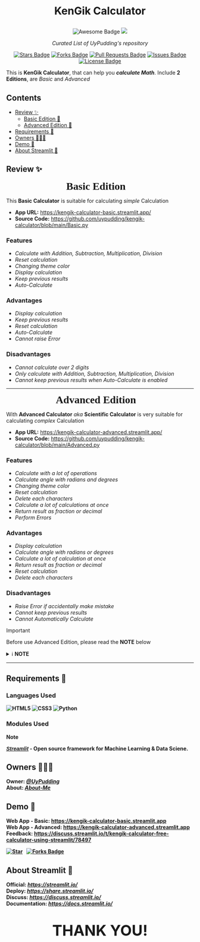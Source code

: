 # <p align='center'>KenGik Calculator</p>
<p align='center'>
  <img src="https://cdn.rawgit.com/sindresorhus/awesome/d7305f38d29fed78fa85652e3a63e154dd8e8829/media/badge.svg" alt="Awesome Badge"/>
  <a href="https://twitter.com/UyPudding" ><img src="https://img.shields.io/twitter/follow/UyPudding.svg?style=social" /> </a></p>

_<p align='center'>Curated List of UyPudding's repository</p>_
<p>
<div align='center'>
<a href="https://github.com/UyPudding/KenGik-Calculator/"><img src="https://img.shields.io/github/stars/UyPudding/KenGik-Calculator" alt="Stars Badge"/></a>
<a href="https://github.com/UyPudding/KenGik-Calculator/network/members"><img src="https://img.shields.io/github/forks/UyPudding/KenGik-Calculator" alt="Forks Badge"/></a>
<a href="https://github.com/UyPudding/KenGik-Calculator/discussions"><img src="https://img.shields.io/github/discussions/UyPudding/KenGik-Calculator?color=1467F0" alt="Pull Requests Badge"/></a>
<a href="https://github.com/UyPudding/KenGik-Calculator/issues"><img src="https://img.shields.io/github/issues/UyPudding/KenGik-Calculator?color=1467F0" alt="Issues Badge"/></a>
<a href="https://github.com/UyPudding/KenGik-Calculator/blob/main/LICENSE.md"><img src="https://img.shields.io/github/license/UyPudding/KenGik-Calculator?color=1467F0" alt="License Badge"/></a>
</div></p>

This is **KenGik Calculator**, that can help you _**calculate Math**_. Include **2 Editions**, are *Basic* and *Advanced*

## Contents
+ [Review ✨](#review)
  + [Basic Edition 🧮](#basic)
  + [Advanced Edition 🧮](#advanced)
+ [Requirements 📜](#requirement)
+ [Owners 👨🏽‍💻](#owners)
+ [Demo 📢](#demo)
+ [About Streamlit 🎈](#about-streamlit)
<h2 id='review'>Review ✨</h2>

<p align='center'><span id='basic' style='font-size:28px;font-family:Segoe;'><b>Basic Edition</b>🧮</span></p>

This **Basic Calculator** is suitable for calculating *simple* Calculation<br>
* **App URL:** <https://kengik-calculator-basic.streamlit.app/><br>
* **Source Code:** <https://github.com/uypudding/kengik-calculator/blob/main/Basic.py>
### Features
+ <i>Calculate with Addition, Subtraction, Multiplication, Division
+ Reset calculation
+ Changing theme color
+ Display calculation
+ Keep previous results
+ Auto-Calculate</i>
### Advantages
+ <i>Display calculation
+ Keep previous results
+ Reset calculation
+ Auto-Calculate
+ Cannot raise Error</i>
### Disadvantages
+ <i>Cannot calculate over 2 digits
+ Only calculate with Addition, Subtraction,
Multiplication, Division
+ Cannot keep previous results when Auto-Calculate is enabled</i>
<hr>
<p align='center'><span id='advanced' style='font-size:28px;font-family:Segoe;'><b>Advanced Edition</b>🧮</span></p>

With **Advanced Calculator** *aka* **Scientific Calculator** is very suitable for calculating *complex* Calculation<br>

* **App URL:** <https://kengik-calculator-advanced.streamlit.app/><br>
* **Source Code:** <https://github.com/uypudding/kengik-calculator/blob/main/Advanced.py>
### Features
+ <i>Calculate with a lot of operations
+ Calculate angle with radians and degrees
+ Changing theme color
+ Reset calculation
+ Delete each characters
+ Calculate a lot of calculations at once
+ Return result as fraction or decimal
+ Perform Errors</i>
### Advantages
+ <i>Display calculation
+ Calculate angle with radians or degrees
+ Calculate a lot of calculation at once
+ Return result as fraction or decimal
+ Reset calculation
+ Delete each characters</i>
### Disadvantages
+ <i>Raise Error if accidentally make mistake
+ Cannot keep previous results
+ Cannot Automatically Calculate</i>
>[!IMPORTANT]
>
>Before use Advanced Edition, please read the **NOTE** below
><details>
><summary><span>ℹ️ <b>NOTE</b></span></summary>
><pre><b>1. x^y:</b> Exponent - <b>x^2 = x²</b><br>
><b>2. n!(x):</b> Factorial - <b>n!(3) = 3!</b> = 6<br>
><b>3. abs(x):</b> Absolute - <b>abs(-2) = |-2|</b> = 2<br>
><b>4. sin(x):</b> Sine with x Radians - <b>sin(30) = sin(30 rad)</b> = -0.98803162409
>   <b>sin(Deg(x)):</b> Sine with x Degrees - <b>sin(Deg(30)) = sin(30°)</b> = 0.5<br>
><b>5. cos(x):</b> Cosine with x Radians - <b>cos(90) = cos(90 rad)</b> = -0.44807361612
>   <b>cos(Deg(x)):</b> Cosine with x Degrees - <b>cos(Deg(90)) = cos(90°)</b> = 0<br>
><b>6. tan(x):</b> Tangent with x Radians - <b>tan(45) = tan(45 rad)</b> = 1.61977519054
>   <b>tan(Deg(x)):</b> Tangent with x Degrees - <b>tan(Deg(45)) = tan(45°)</b> = 1<br>
><span><b><i>❗Important:</i></b></span> <b>2×π = 6.28318530718</b>
>             <b>2π = Syntax ERROR<b><pre></details>
<hr>

<h2 id='requirement'>Requirements 📜</h2>

### Languages Used
![HTML5](https://img.shields.io/badge/HTML5-E34F26?style=for-the-badge&logo=html5&logoColor=white) ![CSS3](https://img.shields.io/badge/CSS3-1572B6?style=for-the-badge&logo=css3&logoColor=white) ![Python](https://img.shields.io/badge/python-3670A0?style=for-the-badge&logo=python&logoColor=ffdd54)
### Modules Used
>[!NOTE]
>
><span style='color:#1da9e2;font-family:sans-serif'>[_**Streamlit**_](https://pypi.org/project/streamlit/)</span> - Open source framework for Machine Learning & Data Sciene.
<h2 id='owners'>Owners 👨🏽‍💻</h2>

**Owner:** [_@UyPudding_](https://github.com/UyPudding)<br>
**About:** [_About-Me_](https://github.com/UyPudding/About-Me/blob/main/README.md)
<h2 id='demo'>Demo 📢</h2>

**Web App - Basic:** <https://kengik-calculator-basic.streamlit.app><br>
**Web App - Advanced:** <https://kengik-calculator-advanced.streamlit.app><br>
**Feedback:** <https://discuss.streamlit.io/t/kengik-calculator-free-calculator-using-streamlit/78497><br>

[![Star](https://img.shields.io/github/stars/UyPudding/Green-Translator.svg?logo=github&style=social)](https://gitHub.com/UyPudding/Green-Translator) &nbsp;  <a href="https://github.com/UyPudding/Green-Translator/network/members"><img src="https://img.shields.io/github/forks/UyPudding/Green-Translator" alt="Forks Badge"/></a>
<h2 id='about-streamlit'>About Streamlit 🎈</h2>

**Official:**  _<https://streamlit.io/>_<br>
**Deploy:**  _<https://share.streamlit.io/>_<br>
**Discuss:**  _<https://discuss.streamlit.io/>_<br>
**Documentation:** _<https://docs.streamlit.io/>_

# **<div align='center'><span style='font-size:40px;'>THANK YOU!</span></div>**

